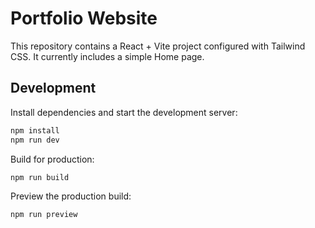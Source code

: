 # Portfolio Website

This repository contains a React + Vite project configured with Tailwind CSS. It currently includes a simple Home page.

## Development

Install dependencies and start the development server:

```bash
npm install
npm run dev
```

Build for production:

```bash
npm run build
```

Preview the production build:

```bash
npm run preview
```
